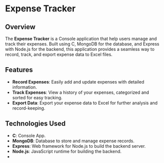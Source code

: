 # Expense Tracker

## Overview
The **Expense Tracker** is a Console application that help users manage and track their expenses. Built using C, MongoDB for the database, and Express with Node.js for the backend, this application provides a seamless way to record, track, and export expense data to Excel files.

## Features
- **Record Expenses**: Easily add and update expenses with detailed information.
- **Track Expenses**: View a history of your expenses, categorized and sorted for easy tracking.
- **Export Data**: Export your expense data to Excel for further analysis and record-keeping.

## Technologies Used
- **C**: Console App.
- **MongoDB**: Database to store and manage expense records.
- **Express**: Web framework for Node.js to build the backend server.
- **Node.js**: JavaScript runtime for building the backend.
- 
